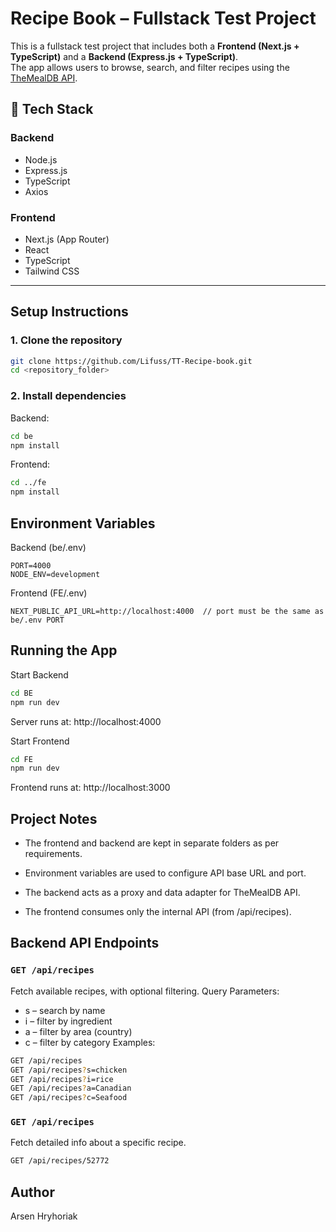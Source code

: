 # Recipe Book – Fullstack Test Project

This is a fullstack test project that includes both a **Frontend (Next.js + TypeScript)** and a **Backend (Express.js + TypeScript)**.  
The app allows users to browse, search, and filter recipes using the [TheMealDB API](https://www.themealdb.com/api.php).

## 🧰 Tech Stack

### Backend
- Node.js
- Express.js
- TypeScript
- Axios

### Frontend
- Next.js (App Router)
- React
- TypeScript
- Tailwind CSS

---

## Setup Instructions

### 1. Clone the repository
```bash
git clone https://github.com/Lifuss/TT-Recipe-book.git
cd <repository_folder>
```
### 2. Install dependencies
Backend:
```bash
cd be
npm install
```
Frontend:
```bash
cd ../fe
npm install
```

## Environment Variables
Backend (be/.env)
```env
PORT=4000
NODE_ENV=development
```
Frontend (FE/.env)
```env
NEXT_PUBLIC_API_URL=http://localhost:4000  // port must be the same as be/.env PORT
```

## Running the App
Start Backend
```bash
cd BE
npm run dev
```
Server runs at: http://localhost:4000

 Start Frontend
```bash
cd FE
npm run dev
```
Frontend runs at: http://localhost:3000

## Project Notes
- The frontend and backend are kept in separate folders as per requirements.

- Environment variables are used to configure API base URL and port.

- The backend acts as a proxy and data adapter for TheMealDB API.

- The frontend consumes only the internal API (from /api/recipes).

## Backend API Endpoints
### `GET /api/recipes`
Fetch available recipes, with optional filtering.
Query Parameters:
- s – search by name
- i – filter by ingredient
- a – filter by area (country)
- c – filter by category
Examples:
```bash
GET /api/recipes
GET /api/recipes?s=chicken
GET /api/recipes?i=rice
GET /api/recipes?a=Canadian
GET /api/recipes?c=Seafood
```
### `GET /api/recipes`
Fetch detailed info about a specific recipe.
```bash
GET /api/recipes/52772
```

## Author
Arsen Hryhoriak
